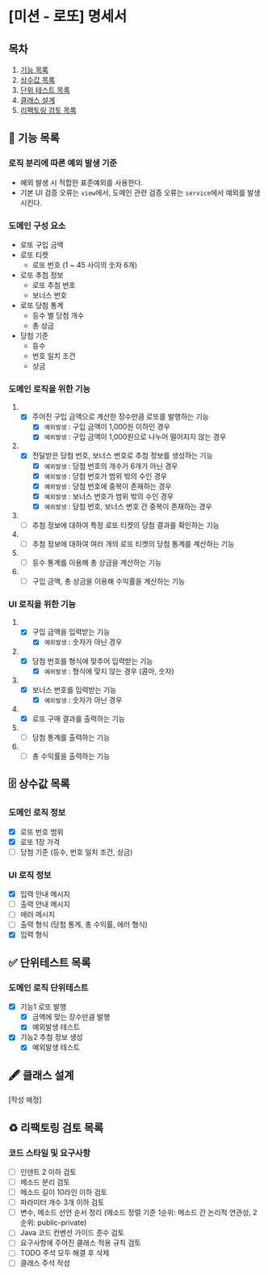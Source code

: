 # [미션 - 로또] 명세서

## 목차

1. [기능 목록](#-기능-목록)
2. [상수값 목록](#-상수값-목록)
3. [단위 테스트 목록](#-단위테스트-목록)
4. [클래스 설계](#-클래스-설계)
5. [리팩토링 검토 목록](#%EF%B8%8F-리팩토링-검토-목록)

## 🚀 기능 목록

### 로직 분리에 따른 예외 발생 기준

- 예외 발생 시 적합한 표준예외를 사용한다.
- 기본 UI 검증 오류는 `view`에서, 도메인 관련 검증 오류는 `service`에서 예외를 발생시킨다.

### 도메인 구성 요소

- 로또 구입 금액
- 로또 티켓
    - 로또 번호 (1 ~ 45 사이의 숫자 6개)
- 로또 추첨 정보
    - 로또 추첨 번호
    - 보너스 번호
- 로또 당첨 통계
    - 등수 별 당첨 개수
    - 총 상금
- 당첨 기준
    - 등수
    - 번호 일치 조건
    - 상금

### 도메인 로직을 위한 기능

1.
    - [x] 주어진 구입 금액으로 계산한 장수만큼 로또를 발행하는 기능
        - [x] `예외발생` : 구입 금액이 1,000원 이하인 경우
        - [x] `예외발생` : 구입 금액이 1,000원으로 나누어 떨어지지 않는 경우
2.
    - [x] 전달받은 당첨 번호, 보너스 번호로 추첨 정보를 생성하는 기능
        - [x] `예외발생` : 당첨 번호의 개수가 6개가 아닌 경우
        - [x] `예외발생` : 당첨 번호가 범위 밖의 수인 경우
        - [x] `예외발생` : 당첨 번호에 중복이 존재하는 경우
        - [x] `예외발생` : 보너스 번호가 범위 밖의 수인 경우
        - [x] `예외발생` : 당첨 번호, 보너스 번호 간 중복이 존재하는 경우
3.
    - [ ] 추첨 정보에 대하여 특정 로또 티켓의 당첨 결과를 확인하는 기능
4.
    - [ ] 추첨 정보에 대하여 여러 개의 로또 티켓의 당첨 통계를 계산하는 기능
5.
    - [ ] 등수 통계를 이용해 총 상금을 계산하는 기능
6.
    - [ ] 구입 금액, 총 상금을 이용해 수익률을 계산하는 기능

### UI 로직을 위한 기능

1.
    - [x] 구입 금액을 입력받는 기능
        - [x] `예외발생` : 숫자가 아닌 경우
2.
    - [x] 당첨 번호를 형식에 맞추어 입력받는 기능
        - [x] `예외발생` : 형식에 맞지 않는 경우 (콤마, 숫자)
3.
    - [x] 보너스 번호를 입력받는 기능
        - [x] `예외발생` : 숫자가 아닌 경우
4.
    - [x] 로또 구매 결과를 출력하는 기능
5.
    - [ ] 당첨 통계를 출력하는 기능
6.
    - [ ] 총 수익률을 출력하는 기능

## 🗄 상수값 목록

### 도메인 로직 정보

- [x] 로또 번호 범위
- [x] 로또 1장 가격
- [ ] 당첨 기준 (등수, 번호 일치 조건, 상금)

### UI 로직 정보

- [x] 입력 안내 메시지
- [ ] 출력 안내 메시지
- [ ] 에러 메시지
- [ ] 출력 형식 (당첨 통계, 총 수익률, 에러 형식)
- [x] 입력 형식

## ✅ 단위테스트 목록

### 도메인 로직 단위테스트

- [x] 기능1 로또 발행
    - [x] 금액에 맞는 장수만큼 발행
    - [x] 예외발생 테스트

- [x] 기능2 추첨 정보 생성
    - [x] 예외발생 테스트

## 🖋 클래스 설계

[작성 예정]

## ♻️ 리팩토링 검토 목록

### 코드 스타일 및 요구사항

- [ ] 인덴트 2 이하 검토
- [ ] 메소드 분리 검토
- [ ] 메소드 길이 10라인 이하 검토
- [ ] 파라미터 개수 3개 이하 검토
- [ ] 변수, 메소드 선언 순서 정리 (메소드 정렬 기준 1순위: 메소드 간 논리적 연관성, 2순위: public-private)
- [ ] Java 코드 컨벤션 가이드 준수 검토
- [ ] 요구사항에 주어진 클래스 적용 규칙 검토
- [ ] TODO 주석 모두 해결 후 삭제
- [ ] 클래스 주석 작성